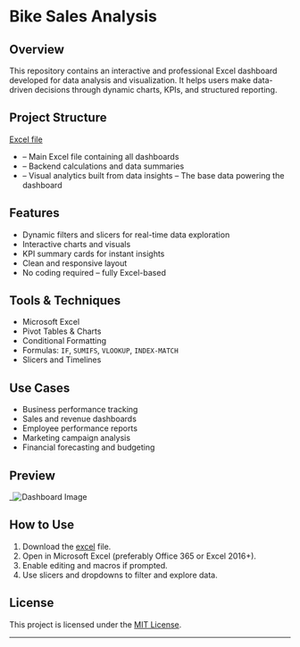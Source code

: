 # Bike Sales Analysis

## Overview

This repository contains an interactive and professional Excel dashboard developed for data analysis and visualization. It helps users make data-driven decisions through dynamic charts, KPIs, and structured reporting.

## Project Structure

  [Excel file](https://github.com/RithikaAnalyst/Data-Analysis--Dashboard/blob/main/Bike%20Perchase%20project.xlsx)
-  – Main Excel file containing all dashboards
- – Backend calculations and data summaries
- – Visual analytics built from data insights
   – The base data powering the dashboard

## Features

- Dynamic filters and slicers for real-time data exploration
- Interactive charts and visuals
- KPI summary cards for instant insights
- Clean and responsive layout
- No coding required – fully Excel-based

##  Tools & Techniques

- Microsoft Excel
- Pivot Tables & Charts
- Conditional Formatting
- Formulas: `IF`, `SUMIFS`, `VLOOKUP`, `INDEX-MATCH`
- Slicers and Timelines

##  Use Cases

- Business performance tracking  
- Sales and revenue dashboards  
- Employee performance reports  
- Marketing campaign analysis  
- Financial forecasting and budgeting  

##  Preview

_![Dashboard Image](https://github.com/user-attachments/assets/c6c05b96-c246-4fbb-a916-b25951f9c52a)


## How to Use

1. Download the  [excel](https://github.com/RithikaAnalyst/Data-Analysis--Dashboard/blob/main/Bike%20Perchase%20project.xlsx) file.
2. Open in Microsoft Excel (preferably Office 365 or Excel 2016+).
3. Enable editing and macros if prompted.
4. Use slicers and dropdowns to filter and explore data.

## License

This project is licensed under the [MIT License](LICENSE).

---


